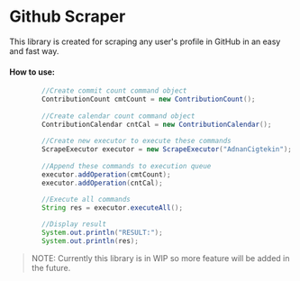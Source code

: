 # Github Scraper

This library is created for scraping any user's profile in GitHub in an easy and fast way.

#### How to use:
```java
    	//Create commit count command object
    	ContributionCount cmtCount = new ContributionCount();
    	
    	//Create calendar count command object
    	ContributionCalendar cntCal = new ContributionCalendar();
    	
    	//Create new executor to execute these commands
    	ScrapeExecutor executor = new ScrapeExecutor("AdnanCigtekin");
    	
    	//Append these commands to execution queue
    	executor.addOperation(cmtCount);
    	executor.addOperation(cntCal);

    	//Execute all commands
    	String res = executor.executeAll();
    	
    	//Display result
    	System.out.println("RESULT:");
    	System.out.println(res);
```
> NOTE: Currently this library is in WIP so more feature will be added in the future.